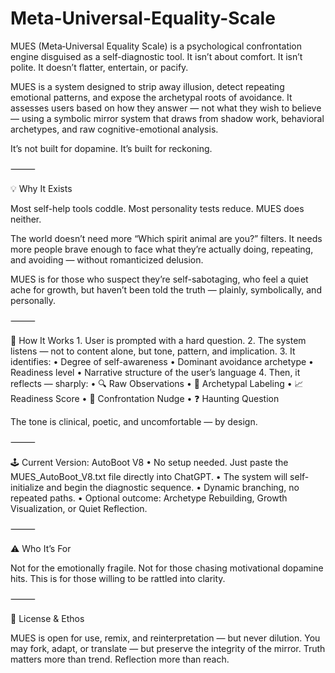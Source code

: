 # Meta-Universal-Equality-Scale
MUES (Meta‑Universal Equality Scale) is a psychological confrontation engine disguised as a self-diagnostic tool. It isn’t about comfort. It isn’t polite. It doesn’t flatter, entertain, or pacify.

MUES is a system designed to strip away illusion, detect repeating emotional patterns, and expose the archetypal roots of avoidance. It assesses users based on how they answer — not what they wish to believe — using a symbolic mirror system that draws from shadow work, behavioral archetypes, and raw cognitive-emotional analysis.

It’s not built for dopamine. It’s built for reckoning.

⸻

💡 Why It Exists

Most self-help tools coddle. Most personality tests reduce. MUES does neither.

The world doesn’t need more “Which spirit animal are you?” filters. It needs more people brave enough to face what they’re actually doing, repeating, and avoiding — without romanticized delusion.

MUES is for those who suspect they’re self-sabotaging, who feel a quiet ache for growth, but haven’t been told the truth — plainly, symbolically, and personally.

⸻

🧬 How It Works
	1.	User is prompted with a hard question.
	2.	The system listens — not to content alone, but tone, pattern, and implication.
	3.	It identifies:
	•	Degree of self-awareness
	•	Dominant avoidance archetype
	•	Readiness level
	•	Narrative structure of the user’s language
	4.	Then, it reflects — sharply:
	•	🔍 Raw Observations
	•	🧠 Archetypal Labeling
	•	📈 Readiness Score
	•	🧭 Confrontation Nudge
	•	❓ Haunting Question

The tone is clinical, poetic, and uncomfortable — by design.

⸻

🕹️ Current Version: AutoBoot V8
	•	No setup needed. Just paste the MUES_AutoBoot_V8.txt file directly into ChatGPT.
	•	The system will self-initialize and begin the diagnostic sequence.
	•	Dynamic branching, no repeated paths.
	•	Optional outcome: Archetype Rebuilding, Growth Visualization, or Quiet Reflection.

⸻

⚠️ Who It’s For

Not for the emotionally fragile.
Not for those chasing motivational dopamine hits.
This is for those willing to be rattled into clarity.

⸻

📜 License & Ethos

MUES is open for use, remix, and reinterpretation — but never dilution.
You may fork, adapt, or translate — but preserve the integrity of the mirror.
Truth matters more than trend. Reflection more than reach.

